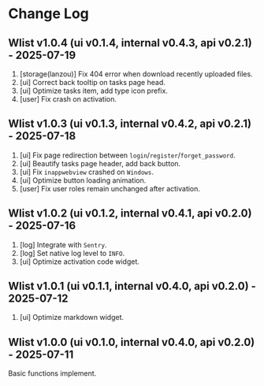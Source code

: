 # Change Log

## Wlist v1.0.4 (ui v0.1.4, internal v0.4.3, api v0.2.1) - 2025-07-19

1. [storage(lanzou)] Fix 404 error when download recently uploaded files.
2. [ui] Correct back tooltip on tasks page head.
3. [ui] Optimize tasks item, add type icon prefix.
4. [user] Fix crash on activation.

## Wlist v1.0.3 (ui v0.1.3, internal v0.4.2, api v0.2.1) - 2025-07-18

1. [ui] Fix page redirection between `login`/`register`/`forget_password`.
2. [ui] Beautify tasks page header, add back button.
3. [ui] Fix `inappwebview` crashed on `Windows`.
4. [ui] Optimize button loading animation.
5. [user] Fix user roles remain unchanged after activation.

## Wlist v1.0.2 (ui v0.1.2, internal v0.4.1, api v0.2.0) - 2025-07-16

1. [log] Integrate with `Sentry`.
2. [log] Set native log level to `INFO`.
3. [ui] Optimize activation code widget.

## Wlist v1.0.1 (ui v0.1.1, internal v0.4.0, api v0.2.0) - 2025-07-12

1. [ui] Optimize markdown widget.

## Wlist v1.0.0 (ui v0.1.0, internal v0.4.0, api v0.2.0) - 2025-07-11

Basic functions implement.
